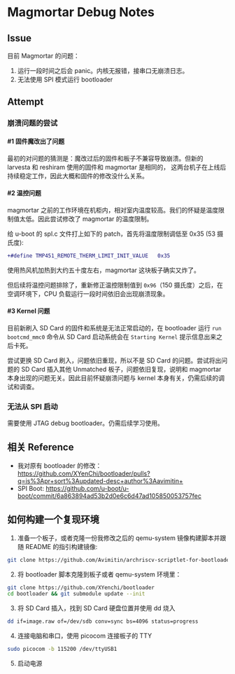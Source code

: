 # Magmortar Debug Notes

## Issue

目前 Magmortar 的问题：

1. 运行一段时间之后会 panic。内核无报错，接串口无崩溃日志。
2. 无法使用 SPI 模式运行 bootloader

## Attempt

### 崩溃问题的尝试

#### #1 固件魔改出了问题

最初的对问题的猜测是：魔改过后的固件和板子不兼容导致崩溃。但新的 larvesta 和 reshiram 使用的固件和 magmortar 是相同的，
这两台机子在上线后持续稳定工作，因此大概和固件的修改没什么关系。

#### #2 温控问题

magmortar 之前的工作环境在机柜内，相对室内温度较高。我们的怀疑是温度限制值太低。因此尝试修改了 magmortar 的温度限制。

给 u-boot 的 spl.c 文件打上如下的 patch，首先将温度限制调低至 0x35 (53 摄氏度):

```diff
+#define TMP451_REMOTE_THERM_LIMIT_INIT_VALUE	0x35
```

使用热风机加热到大约五十度左右，magmortar 这块板子确实又炸了。

但后续将温控问题排除了，重新修正温控限制值到 `0x96`（150 摄氏度）之后，在空调环境下，CPU 负载运行一段时间依旧会出现崩溃现象。

#### #3 Kernel 问题

目前新刷入 SD Card 的固件和系统是无法正常启动的，在 bootloader 运行 `run bootcmd_mmc0` 命令从 SD Card 启动系统会在 `Starting Kernel`
提示信息出来之后卡死。

尝试更换 SD Card 刷入，问题依旧重现，所以不是 SD Card 的问题。尝试将出问题的 SD Card 插入其他 Unmatched 板子，问题依旧复现，说明和
magmortar 本身出现的问题无关。因此目前怀疑崩溃问题与 kernel 本身有关，仍需后续的调试和调查。

### 无法从 SPI 启动

需要使用 JTAG debug bootloader。仍需后续学习使用。

## 相关 Reference

- 我对原有 bootloader 的修改：<https://github.com/XYenChi/bootloader/pulls?q=is%3Apr+sort%3Aupdated-desc+author%3Aavimitin+>
- SPI Boot: <https://github.com/u-boot/u-boot/commit/6a863894ad53b2d0e6c6d47ad105850053757fec>

## 如何构建一个复现环境

1. 准备一个板子，或者克隆一份我修改之后的 qemu-system 镜像构建脚本并跟随 README 的指引构建镜像:

```bash
git clone https://github.com/Avimitin/archriscv-scriptlet-for-bootloader.git -b u-boot
```

2. 将 bootloader 脚本克隆到板子或者 qemu-system 环境里：

```bash
git clone https://github.com/XYenchi/bootloader
cd bootloader && git submodule update --init
```

3. 将 SD Card 插入，找到 SD Card 硬盘位置并使用 dd 烧入

```bash
dd if=image.raw of=/dev/sdb conv=sync bs=4096 status=progress
```

4. 连接电脑和串口，使用 picocom 连接板子的 TTY

```bash
sudo picocom -b 115200 /dev/ttyUSB1
```

5. 启动电源
